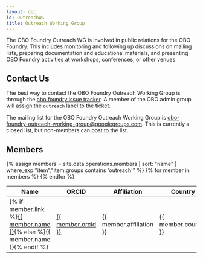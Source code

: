 ```yaml
---
layout: doc
id: OutreachWG
title: Outreach Working Group
---
```


The OBO Foundry Outreach WG is involved in public relations for the OBO Foundry. This includes monitoring and following up discussions on mailing lists, preparing documentation and educational materials, and presenting OBO Foundry activities at workshops, conferences, or other venues.

## Contact Us

The best way to contact the OBO Foundry Outreach Working Group is through the <a href='https://github.com/OBOFoundry/OBOFoundry.github.io/issues'>obo foundry issue tracker</a>. A member of the OBO admin group will assign the `outreach` label to the ticket.

The mailing list for the OBO Foundry Outreach Working Group is <a href='mailto:obo-foundry-outreach-working-group@googlegroups.com'>obo-foundry-outreach-working-group@googlegroups.com</a>. This is currently a closed list, but non-members can post to the list.

## Members

<table class="table">
<thead>
<tr>
    <th role="columnheader">Name</th>
    <th role="columnheader">ORCID</th>
    <th role="columnheader">Affiliation</th>
    <th role="columnheader">Country</th>
</tr>
</thead>
<tbody>
{% assign members = site.data.operations.members | sort: "name" | where_exp:"item","item.groups contains 'outreach'" %}
{% for member in members %}
<tr>
    <td>{% if member.link %}<a href="{{ member.link }}">{{ member.name }}</a>{% else %}{{ member.name }}{% endif %}</td>
    <td><a href="https://orcid.org/{{ member.orcid }}">{{ member.orcid }}</a></td>
    <td>{{ member.affiliation }}</td>
    <td>{{ member.country }}</td>
</tr>
{% endfor %}
</tbody>
</table>
